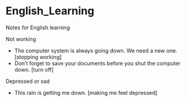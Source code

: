 # English_Learning
Notes for English learning


Not working
- The computer system is always going down. We need a new one. [stopping working]
- Don’t forget to save your documents before you shut the computer down. [turn off]


Depressed or sad
- This rain is getting me down. [making me feel depressed]

